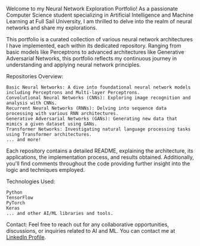 Welcome to my Neural Network Exploration Portfolio! As a passionate Computer Science student specializing in Artificial Intelligence and Machine Learning at Full Sail University, I am thrilled to delve into the realm of neural networks and share my explorations.

This portfolio is a curated collection of various neural network architectures I have implemented, each within its dedicated repository. Ranging from basic models like Perceptrons to advanced architectures like Generative Adversarial Networks, this portfolio reflects my continuous journey in understanding and applying neural network principles.

Repositories Overview:

    Basic Neural Networks: A dive into foundational neural network models including Perceptrons and Multi-layer Perceptrons.
    Convolutional Neural Networks (CNNs): Exploring image recognition and analysis with CNNs.
    Recurrent Neural Networks (RNNs): Delving into sequence data processing with various RNN architectures.
    Generative Adversarial Networks (GANs): Generating new data that mimics a given dataset using GANs.
    Transformer Networks: Investigating natural language processing tasks using Transformer architectures.
    ... and more!

Each repository contains a detailed README, explaining the architecture, its applications, the implementation process, and results obtained. Additionally, you'll find comments throughout the code providing further insight into the logic and techniques employed.

Technologies Used:

    Python
    TensorFlow
    PyTorch
    Keras
    ... and other AI/ML libraries and tools.

Contact:
Feel free to reach out for any collaborative opportunities, discussions, or inquiries related to AI and ML. You can contact me at [LinkedIn Profile](https://www.linkedin.com/in/williamhoover70/).
